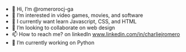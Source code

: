 
- 👋 Hi, I’m @romerorocj-ga
- 👀 I’m interested in video games, movies, and software
- 🌱 I currently want learn Javascript, CSS, and HTML
- 🤝 I’m looking to collaborate on web design
- 📫 How to reach me? on linkedIn www.linkedin.com/in/charliejromero 
- 🔭 I’m currently working on Python


